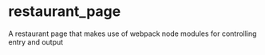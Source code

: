 # restaurant_page
A restaurant page that makes use of webpack node modules for controlling entry and output 
